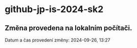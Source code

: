 # github-jp-is-2024-sk2

## Změna provedena na lokalním počítači.
Datum a čas provedení změny: 2024-09-26, 13:27
